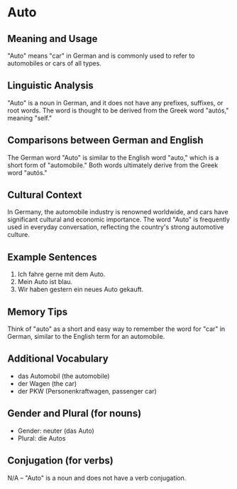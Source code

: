 # Auto
## Meaning and Usage
"Auto" means "car" in German and is commonly used to refer to automobiles or cars of all types.

## Linguistic Analysis
"Auto" is a noun in German, and it does not have any prefixes, suffixes, or root words. The word is thought to be derived from the Greek word "autós," meaning "self."

## Comparisons between German and English
The German word "Auto" is similar to the English word "auto," which is a short form of "automobile." Both words ultimately derive from the Greek word "autós."

## Cultural Context
In Germany, the automobile industry is renowned worldwide, and cars have significant cultural and economic importance. The word "Auto" is frequently used in everyday conversation, reflecting the country's strong automotive culture.

## Example Sentences
1. Ich fahre gerne mit dem Auto.
2. Mein Auto ist blau.
3. Wir haben gestern ein neues Auto gekauft.

## Memory Tips
Think of "auto" as a short and easy way to remember the word for "car" in German, similar to the English term for an automobile.

## Additional Vocabulary
- das Automobil (the automobile)
- der Wagen (the car)
- der PKW (Personenkraftwagen, passenger car)

## Gender and Plural (for nouns)
- Gender: neuter (das Auto)
- Plural: die Autos

## Conjugation (for verbs)
N/A – "Auto" is a noun and does not have a verb conjugation.
